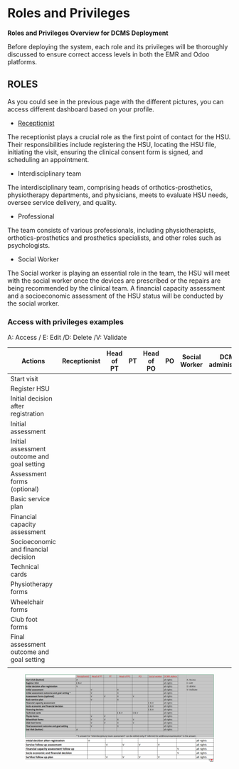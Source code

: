 # Roles and Privileges

**Roles and Privileges Overview for DCMS Deployment**

Before deploying the system, each role and its privileges will be thoroughly discussed to ensure correct access levels in both the EMR and Odoo platforms.

## ROLES

As you could see in the previous page with the different pictures, you can access different dashboard based on your profile.

* [Receptionist](../../../odoo/materials-request-mrp/send-asked-product-to-the-correct-stock/request-new-componener-for-recasting-optional-step.md)

The receptionist plays a crucial role as the first point of contact for the HSU. Their responsibilities include registering the HSU, locating the HSU file, initiating the visit, ensuring the clinical consent form is signed, and scheduling an appointment.&#x20;

* Interdisciplinary team

The interdisciplinary team, comprising heads of orthotics-prosthetics, physiotherapy departments, and physicians, meets to evaluate HSU needs, oversee service delivery, and quality.

* Professional&#x20;

The team consists of various professionals, including physiotherapists, orthotics-prosthetics and prosthetics specialists, and other roles such as psychologists.&#x20;

* Social Worker&#x20;

The Social worker is playing an essential role in the team, the HSU will meet with the social worker once the devices are prescribed or the repairs are being recommended by the clinical team. A financial capacity assessment and a socioeconomic assessment of the HSU status will be conducted by the social worker.&#x20;

### Access with privileges examples

A: Access / E: Edit /D: Delete /V: Validate&#x20;

<table><thead><tr><th width="224.60003662109375">Actions</th><th>Receptionist </th><th>Head of PT</th><th>PT</th><th>Head of PO</th><th>PO</th><th>Social Worker </th><th width="167.0999755859375">DCMS administrator</th><th></th><th></th></tr></thead><tbody><tr><td>Start visit</td><td></td><td></td><td></td><td></td><td></td><td></td><td></td><td></td><td></td></tr><tr><td>Register HSU</td><td></td><td></td><td></td><td></td><td></td><td></td><td></td><td></td><td></td></tr><tr><td>Initial decision after registration</td><td></td><td></td><td></td><td></td><td></td><td></td><td></td><td></td><td></td></tr><tr><td>Initial assessment</td><td></td><td></td><td></td><td></td><td></td><td></td><td></td><td></td><td></td></tr><tr><td>Initial assessment outcome and goal setting</td><td></td><td></td><td></td><td></td><td></td><td></td><td></td><td></td><td></td></tr><tr><td>Assessment forms (optional)</td><td></td><td></td><td></td><td></td><td></td><td></td><td></td><td></td><td></td></tr><tr><td>Basic service plan</td><td></td><td></td><td></td><td></td><td></td><td></td><td></td><td></td><td></td></tr><tr><td>Financial capacity assessment</td><td></td><td></td><td></td><td></td><td></td><td></td><td></td><td></td><td></td></tr><tr><td>Socioeconomic and financial decision</td><td></td><td></td><td></td><td></td><td></td><td></td><td></td><td></td><td></td></tr><tr><td>Technical cards</td><td></td><td></td><td></td><td></td><td></td><td></td><td></td><td></td><td></td></tr><tr><td>Physiotherapy forms</td><td></td><td></td><td></td><td></td><td></td><td></td><td></td><td></td><td></td></tr><tr><td>Wheelchair forms</td><td></td><td></td><td></td><td></td><td></td><td></td><td></td><td></td><td></td></tr><tr><td>Club foot forms</td><td></td><td></td><td></td><td></td><td></td><td></td><td></td><td></td><td></td></tr><tr><td>Final assessment outcome and goal setting </td><td></td><td></td><td></td><td></td><td></td><td></td><td></td><td></td><td></td></tr><tr><td></td><td></td><td></td><td></td><td></td><td></td><td></td><td></td><td></td><td></td></tr></tbody></table>

<figure><img src="../../../.gitbook/assets/image (21).png" alt=""><figcaption></figcaption></figure>

